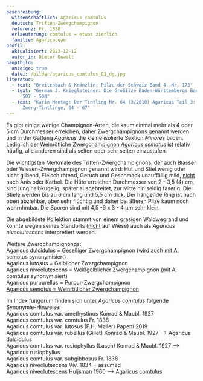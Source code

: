 ```yaml
---
beschreibung:
  wissenschaftlich: Agaricus comtulus
  deutsch: Triften-Zwergchampignon
  referenz: Fr. 1838
  erlaeuterung: comtulus = etwas zierlich
  familie: Agaricaceae
profil:
  aktualisiert: 2023-12-12
  autor_in: Dieter Gewalt
hauptbild:
  anzeige: true
  datei: /bilder/agaricus_comtulus_01_dg.jpg
literatur:
  - text: "Breitenbach & Kränzlin: Pilze der Schweiz Band 4, Nr. 175"
  - text: "German J. Krieglsteiner: Die Großilze Baden-Württembergs Band 5, Seite
      507 - 508"
  - text: "Karin Montag: Der Tintling Nr. 64 (3/2010) Agaricus Teil 3:
      Zwerg-Tintlinge, 64 - 67"
---
```

Es gibt einige wenige Champignon-Arten, die kaum einmal mehr als 4 oder 5 cm Durchmesser erreichen, daher Zwergchampignons genannt werden und in der Gattung *Agaricus* die kleine isolierte Sektion *Minores* bilden. Lediglich der [Weinrötliche Zwergchampignon *Agaricus semotus*](/pilze/agaricus-semotus-weinrötlicher-zwergchampignon) ist relativ häufig, alle anderen sind als selten oder sehr selten einzustufen.

Die wichtigsten Merkmale des Triften-Zwergchampignons, der auch Blasser oder Wiesen-Zwergchampignon genannt wird: Hut und Stiel wenig oder nicht gilbend, Fleisch rötend, Geruch und Geschmack unauffällig mild, <ins>nicht</ins> nach Anis oder Karbol. Die Hüte erreichen Durchmesser von 2 - 3,5 (4) cm, sind jung halbkugelig, später ausgebreitet, zur Mitte hin seidig faserig. Die Stiele werden bis zu 6 cm lang und 5,5 cm dick. Der hängende Ring ist nach oben abziehbar, aber sehr flüchtig und daher bei älteren Pilze kaum noch wahrnhmbar. Die Sporen sind mit 4,5 -6 x 3 - 4 µm sehr klein.

Die abgebildete Kollektion stammt von einem grasigen Waldwegrand und könnte wegen seines Standorts (<ins>nicht</ins> auf Wiese) auch als *Agaricus niveolutescens* interpretiert werden.

Weitere Zwergchampignongs:\
Agaricus dulcidulus = Geselliger Zwergchampignon (wird auch mit A. semotus synonymisiert)\
Agaricus lutosus = Gelblicher Zwergchampignon\
Agaricus niveolutescens = Weißgelblicher Zwergchampignon (mit A. comtulus synonymisiert)\
Agaricus purpurellus = Purpur-Zwergchampignon\
[Agaricus semotus = Weinrötlicher Zwergchampignon](/pilze/agaricus-semotus-weinrötlicher-zwergchampignon)

Im Index fungorum finden sich unter *Agaricus comtulus* folgende Synonymie-Hinweise:\
Agaricus comtulus var. amethystinus Konrad & Maubl. 1927\
Agaricus comtulus var. comtulus Fr. 1838\
Agaricus comtulus var. lutosus (F.H. Møller) Papetti 2019\
Agaricus comtulus var. rubellus (Gillet) Konrad & Maubl. 1927 --> Agaricus dulcidulus\
Agaricus comtulus var. rusiophyllus (Lasch) Konrad & Maubl. 1927 --> Agaricus rusiophyllus\
Agaricus comtulus var. subgibbosus Fr. 1838\
Agaricus niveolutescens Viv. 1834 = assumed\
Agaricus niveolutescens Huijsman 1960 --> Agaricus comtulus